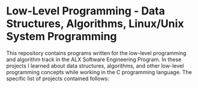 # Low-Level Programming - Data Structures, Algorithms, Linux/Unix System Programming

This repository contains programs written for the low-level programming and
algorithm track in the ALX Software Engineering Program. In these projects I learned about data
structures, algorithms, and other low-level programming concepts while
working in the C programming language. The specific list of projects contained follows:
